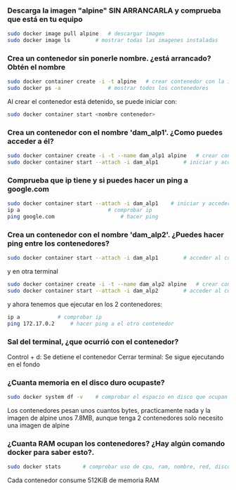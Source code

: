 ### Descarga la imagen "alpine" SIN ARRANCARLA y comprueba que está en tu equipo
```sh
sudo docker image pull alpine	# descargar imagen
sudo docker image ls		# mostrar todas las imagenes instaladas
```
### Crea un contenedor sin ponerle nombre. ¿está arrancado? Obtén el nombre
```sh
sudo docker container create -i -t alpine	# crear contenedor con la imagen de alpine
sudo docker ps -a				# mostrar todos los contenedores
```
Al crear el contenedor está detenido, se puede iniciar con:
```sh
sudo docker container start <nombre contenedor>
```
### Crea un contenedor con el nombre 'dam_alp1'. ¿Como puedes acceder a él?
```sh
sudo docker container create -i -t --name dam_alp1 alpine 	# crear contenedor con el nombre dam_alp1
sudo docker container start --attach -i dam_alp1		# iniciar y acceder al contenedor
```
### Comprueba que ip tiene y si puedes hacer un ping a google.com
```sh
sudo docker container start --attach -i dam_alp1	# iniciar y acceder al contenedor
ip a							# comprobar ip
ping google.com						# hacer ping
```
### Crea un contenedor con el nombre 'dam_alp2'. ¿Puedes hacer ping entre los contenedores?
```sh
sudo docker container start --attach -i dam_alp1 		# acceder al contenedor dam_alp1
```
y en otra terminal
```sh
sudo docker container create -i -t --name dam_alp2 alpine	# crear contenedor dam_alp2
sudo docker container start --attach -i dam_alp2 		# acceder al contenedor dam_alp2
```
y ahora tenemos que ejecutar en los 2 contenedores:
```sh
ip a			# comprobar ip
ping 172.17.0.2		# hacer ping a el otro contenedor
```
### Sal del terminal, ¿que ocurrió con el contenedor?
Control + d: Se detiene el contenedor
Cerrar terminal: Se sigue ejecutando en el fondo
### ¿Cuanta memoria en el disco duro ocupaste?
```sh
sudo docker system df -v	# comprobar el espacio en disco que ocupan las imagenes y contenedores
```
Los contenedores pesan unos cuantos bytes, practicamente nada y la imagen de alpine unos 7.8MB, aunque tenga 2 contenedores solo necesito una imagen de alpine
### ¿Cuanta RAM ocupan los contenedores? ¿Hay algún comando docker para saber esto?.
```sh
sudo docker stats 		# comprobar uso de cpu, ram, nombre, red, disco, etc. de cada contenedor
```
Cada contenedor consume 512KiB de memoria RAM
